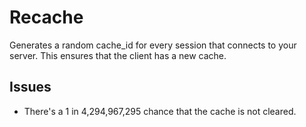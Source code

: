 # Recache
Generates a random cache_id for every session that connects to your server.
This ensures that the client has a new cache.

## Issues
- There's a 1 in 4,294,967,295 chance that the cache is not cleared.